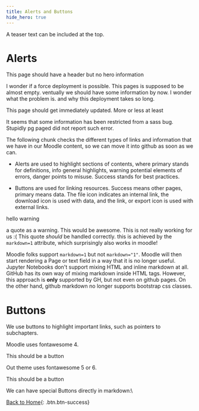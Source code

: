 ```yaml
---
title: Alerts and Buttons
hide_hero: true
---
```


A teaser text can be included at the top. 

# Alerts

This page should have a header but no hero information

I wonder if a force deployment is possible. This pages is supposed to be almost empty. ventually we should have some information by now. I wonder what the problem is. and why this deployment takes so long.

This page should get immediately updated. More or less at least

It seems that some information has been restricted from a sass bug. Stupidly pg paged did not report such error. 

The following chunk checks the different types of links and information that we have in our Moodle content, so we can move it into github as soon as we can. 

- Alerts are used to highlight sections of contents, where primary stands for definitions, info general highlights, warning potential elements of errors, danger points to misuse. Success stands for best practices. 

- Buttons are used for linking resources. Success means other pages, primary means data. The file icon indicates an internal link, the download icon is used with data, and the link, or export icon is used with external links.

<p class="alert alert-warning">hello warning</p>


<p class="alert alert-info" markdown=1> 

a quote as a warning. This would be awesome. This is not really working for us :( This quote *should* be handled correctly. this is achieved by the `markdown=1` attribute, which surprisingly also works in moodle!

</p>

Moodle folks support `markdown=1` but not `markdown="1"`. Moodle will then start rendering a Page or text field in a way that it is no longer useful. Jupyter Notebooks don't support mixing HTML and inline markdown at all. GitHub has its own way of mixing markdown inside HTML tags. However, this approach is **only** supported by GH, but not even on github pages. On the other hand, github markdown no longer supports bootstrap css classes. 

# Buttons

We use buttons to highlight important links, such as pointers to subchapters.

Moodle uses fontawesome 4.

<p class="btn btn-primary"><i class="fa fa-lg fa-file-o"></i> This should be a button</p>

Out theme uses fontawesome 5 or 6.

<p class="button is-primary"><i class="fa fa-lg fa-file"></i> This should be a button</p>

We can have special Buttons directly in markdown:\

[Back to Home](https://www.dxi.ai/tmppages/){: .btn.btn-success}

